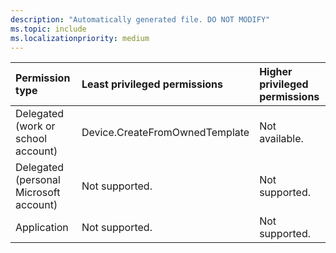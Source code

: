 ```yaml
---
description: "Automatically generated file. DO NOT MODIFY"
ms.topic: include
ms.localizationpriority: medium
---
```


|Permission type|Least privileged permissions|Higher privileged permissions|
|:---|:---|:---|
|Delegated (work or school account)|Device.CreateFromOwnedTemplate|Not available.|
|Delegated (personal Microsoft account)|Not supported.|Not supported.|
|Application|Not supported.|Not supported.|

